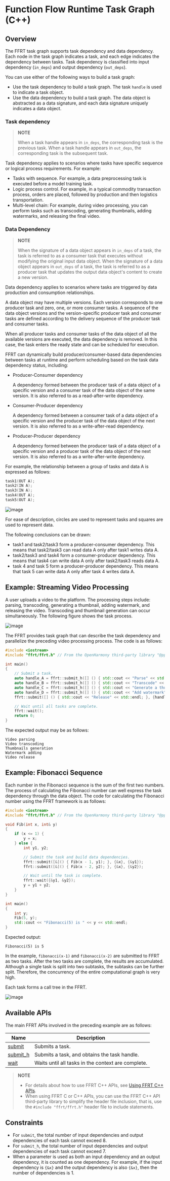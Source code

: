 # Function Flow Runtime Task Graph (C++)

<!--Kit: Function Flow Runtime Kit-->
<!--Subsystem: Resourceschedule-->
<!--Owner: @chuchihtung; @yanleo-->
<!--Designer: @geoffrey_guo; @huangyouzhong-->
<!--Tester: @lotsof; @sunxuhao-->
<!--Adviser: @foryourself-->

## Overview

The FFRT task graph supports task dependency and data dependency. Each node in the task graph indicates a task, and each edge indicates the dependency between tasks. Task dependency is classified into input dependency (`in_deps`) and output dependency (`out_deps`).

You can use either of the following ways to build a task graph:

- Use the task dependency to build a task graph. The task `handle` is used to indicate a task object.
- Use the data dependency to build a task graph. The data object is abstracted as a data signature, and each data signature uniquely indicates a data object.

### Task dependency

> **NOTE**
>
> When a task handle appears in `in_deps`, the corresponding task is the previous task. When a task handle appears in `out_deps`, the corresponding task is the subsequent task.

Task dependency applies to scenarios where tasks have specific sequence or logical process requirements. For example:

- Tasks with sequence. For example, a data preprocessing task is executed before a model training task.
- Logic process control. For example, in a typical commodity transaction process, orders are placed, followed by production and then logistics transportation.
- Multi-level chain: For example, during video processing, you can perform tasks such as transcoding, generating thumbnails, adding watermarks, and releasing the final video.

### Data Dependency

> **NOTE**
>
> When the signature of a data object appears in `in_deps` of a task, the task is referred to as a consumer task that executes without modifying the original input data object.
> When the signature of a data object appears in `out_deps` of a task, the task is referred to as a producer task that updates the output data object's content to create a new version.

Data dependency applies to scenarios where tasks are triggered by data production and consumption relationships.

A data object may have multiple versions. Each version corresponds to one producer task and zero, one, or more consumer tasks. A sequence of the data object versions and the version-specific producer task and consumer tasks are defined according to the delivery sequence of the producer task and consumer tasks.

When all producer tasks and consumer tasks of the data object of all the available versions are executed, the data dependency is removed. In this case, the task enters the ready state and can be scheduled for execution.

FFRT can dynamically build producer/consumer-based data dependencies between tasks at runtime and perform scheduling based on the task data dependency status, including:

- Producer-Consumer dependency

  A dependency formed between the producer task of a data object of a specific version and a consumer task of the data object of the same version. It is also referred to as a read-after-write dependency.

- Consumer-Producer dependency

  A dependency formed between a consumer task of a data object of a specific version and the producer task of the data object of the next version. It is also referred to as a write-after-read dependency.

- Producer-Producer dependency

  A dependency formed between the producer task of a data object of a specific version and a producer task of the data object of the next version. It is also referred to as a write-after-write dependency.

For example, the relationship between a group of tasks and data A is expressed as follows:

```cpp
task1(OUT A);
task2(IN A);
task3(IN A);
task4(OUT A);
task5(OUT A);
```

![image](figures/ffrt_figure3.png)

For ease of description, circles are used to represent tasks and squares are used to represent data.

The following conclusions can be drawn:

- task1 and task2/task3 form a producer-consumer dependency. This means that task2/task3 can read data A only after task1 writes data A.
- task2/task3 and task4 form a consumer-producer dependency. This means that task4 can write data A only after task2/task3 reads data A.
- task 4 and task 5 form a producer-producer dependency. This means that task 5 can write data A only after task 4 writes data A.

## Example: Streaming Video Processing

A user uploads a video to the platform. The processing steps include: parsing, transcoding, generating a thumbnail, adding watermark, and releasing the video. Transcoding and thumbnail generation can occur simultaneously. The following figure shows the task process.

![image](figures/ffrt_figure1.png)

The FFRT provides task graph that can describe the task dependency and parallelize the preceding video processing process. The code is as follows:

```cpp
#include <iostream>
#include "ffrt/ffrt.h" // From the OpenHarmony third-party library "@ppd/ffrt"

int main()
{
    // Submit a task.
    auto handle_A = ffrt::submit_h([] () { std::cout << "Parse" << std::endl; });
    auto handle_B = ffrt::submit_h([] () { std::cout << "Transcode" << std::endl; }, {handle_A});
    auto handle_C = ffrt::submit_h([] () { std::cout << "Generate a thumbnail" << std::endl; }, {handle_A});
    auto handle_D = ffrt::submit_h([] () { std::cout << "Add watermark" << std::endl; }, {handle_B, handle_C});
    ffrt::submit([] () { std::cout << "Release" << std::endl; }, {handle_D});

    // Wait until all tasks are complete.
    ffrt::wait();
    return 0;
}
```

The expected output may be as follows:

```plain
Video parsing
Video transcoding
Thumbnails generation
Watermark adding
Video release
```

## Example: Fibonacci Sequence

Each number in the Fibonacci sequence is the sum of the first two numbers. The process of calculating the Fibonacci number can well express the task dependency through the data object. The code for calculating the Fibonacci number using the FFRT framework is as follows:

```cpp
#include <iostream>
#include "ffrt/ffrt.h" // From the OpenHarmony third-party library "@ppd/ffrt"

void Fib(int x, int& y)
{
    if (x <= 1) {
        y = x;
    } else {
        int y1, y2;

        // Submit the task and build data dependencies.
        ffrt::submit([&]() { Fib(x - 1, y1); }, {&x}, {&y1});
        ffrt::submit([&]() { Fib(x - 2, y2); }, {&x}, {&y2});

        // Wait until the task is complete.
        ffrt::wait({&y1, &y2});
        y = y1 + y2;
    }
}

int main()
{
    int y;
    Fib(5, y);
    std::cout << "Fibonacci(5) is " << y << std::endl;
}
```

Expected output:

```plain
Fibonacci(5) is 5
```

In the example, `fibonacci(x-1)` and `fibonacci(x-2)` are submitted to FFRT as two tasks. After the two tasks are complete, the results are accumulated. Although a single task is split into two subtasks, the subtasks can be further split. Therefore, the concurrency of the entire computational graph is very high.

Each task forms a call tree in the FFRT.

![image](figures/ffrt_figure2.png)

## Available APIs

The main FFRT APIs involved in the preceding example are as follows:

| Name                                                                                                               | Description                            |
| ------------------------------------------------------------------------------------------------------------------- | -------------------------------- |
| [submit](https://gitee.com/openharmony/resourceschedule_ffrt/blob/master/docs/ffrt-api-guideline-cpp.md#submit)     | Submits a task.              |
| [submit_h](https://gitee.com/openharmony/resourceschedule_ffrt/blob/master/docs/ffrt-api-guideline-cpp.md#submit_h) | Submits a task, and obtains the task handle.|
| [wait](https://gitee.com/openharmony/resourceschedule_ffrt/blob/master/docs/ffrt-api-guideline-cpp.md#wait)         | Waits until all tasks in the context are complete.        |

> **NOTE**
>
> - For details about how to use FFRT C++ APIs, see [Using FFRT C++ APIs](ffrt-development-guideline.md#using-ffrt-c-api-1).
> - When using FFRT C or C++ APIs, you can use the FFRT C++ API third-party library to simplify the header file inclusion, that is, use the `#include "ffrt/ffrt.h"` header file to include statements.

## Constraints

- For `submit`, the total number of input dependencies and output dependencies of each task cannot exceed 8.
- For `submit_h`, the total number of input dependencies and output dependencies of each task cannot exceed 7.
- When a parameter is used as both an input dependency and an output dependency, it is counted as one dependency. For example, if the input dependency is `{&x}` and the output dependency is also `{&x}`, then the number of dependencies is 1.
